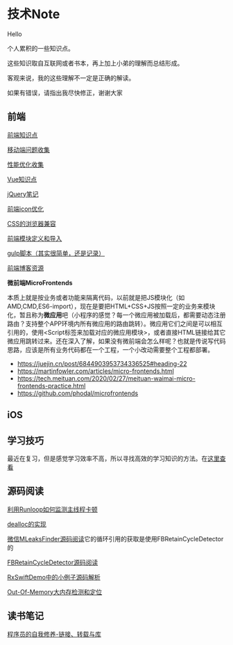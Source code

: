 # 技术Note

Hello

个人累积的一些知识点。

这些知识取自互联网或者书本，再上加上小弟的理解而总结形成。

客观来说，我的这些理解不一定是正确的解读。

如果有错误，请指出我尽快修正，谢谢大家

## 前端

[前端知识点](Learn/WebMobileTips/前端面试题（知识点）.md)

[移动端问题收集](Learn/WebMobileTips/移动端问题.md)

[性能优化收集](Learn/WebMobileTips/性能优化.md)

[Vue知识点](Learn/WebMobileTips/vue.md)

[jQuery笔记](Learn/WebMobileTips/jQuery.md)

[前端icon优化](Learn/WebMobileTips/前端Icon优化.md)

[CSS的浏览器兼容](Learn/WebMobileTips/CSS浏览器兼容.md)

[前端模块定义和导入](Learn/WebMobileTips/前端模块化.md)

[gulp脚本（其实很简单，还是记录）](Learn/WebMobileTips/gulp.md)

[前端博客资源](Learn/WebMobileTips/前端开发者优质blog.md)

**微前端MicroFrontends**

本质上就是按业务或者功能来隔离代码，以前就是把JS模块化（如AMD,CMD,ES6-import），现在是要把HTML+CSS+JS按照一定的业务来模块化，暂且称为**微应用**吧（小程序的感觉？每一个微应用被加载后，都需要动态注册路由？支持整个APP环境内所有微应用的路由跳转）。微应用它们之间是可以相互引用的，使用<Script标签来加载对应的微应用模块>，或者直接HTML链接给其它微应用跳转过来。还在深入了解，如果没有微前端会怎么样呢？也就是传说写代码思路，应该是所有业务代码都在一个工程，一个小改动需要整个工程都部署。

- https://juejin.cn/post/6844903953734336525#heading-22
- https://martinfowler.com/articles/micro-frontends.html
- https://tech.meituan.com/2020/02/27/meituan-waimai-micro-frontends-practice.html
- https://github.com/phodal/microfrontends

## iOS

## 学习技巧

最近在复习，但是感觉学习效率不高，所以寻找高效的学习知识的方法。在[这里查看](Learn/学习.png)

## 源码阅读

[利用Runloop如何监测主线程卡顿](SourceNote/Lib/利用Runloop如何监测主线程卡顿.md)

[dealloc的实现](SourceNote/Runtime/dealloc的实现.md)

[微信MLeaksFinder源码阅读](SourceNote/Lib/微信MLeaksFinder源码阅读.md)它的循环引用的获取是使用FBRetainCycleDetector的

[FBRetainCycleDetector源码阅读](SourceNote/Lib/FBRetainCycleDetector.md)

[RxSwiftDemo中的小例子源码解析](SourceNote/RxSwift/RxSwiftDemo中的小例子源码解析.md)

[Out-Of-Memory大内存检测和定位](SourceNote/Lib/Out-Of-Memory大内存检测和定位.md)


## 读书笔记

[程序员的自我修养-链接、转载与库](BookNote/程序员的自我修养.pdf)

